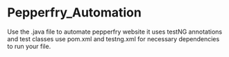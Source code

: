 # Pepperfry_Automation
Use the .java file to automate pepperfry website
it uses testNG annotations and test classes
use pom.xml and testng.xml for necessary dependencies to run your file.
